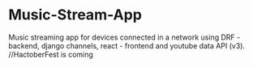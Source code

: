 # Music-Stream-App
Music streaming app for devices connected in a network using DRF - backend, django channels, react - frontend and youtube data API (v3). 
//HactoberFest is coming
